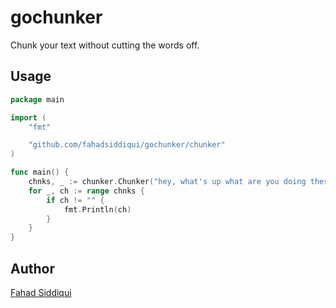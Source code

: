 # gochunker

Chunk your text without cutting the words off.

## Usage

```go
package main

import (
	"fmt"

	"github.com/fahadsiddiqui/gochunker/chunker"
)

func main() {
	chnks, _ := chunker.Chunker("hey, what's up what are you doing these days", 12)
	for _, ch := range chnks {
		if ch != "" {
			fmt.Println(ch)
		}
	}
}
```

## Author

[Fahad Siddiqui](https://github.com/fahadsiddiqui)
